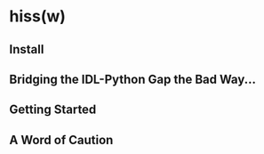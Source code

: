 # hiss(w)

## Install

## Bridging the IDL-Python Gap the Bad Way...

## Getting Started

## A Word of Caution


